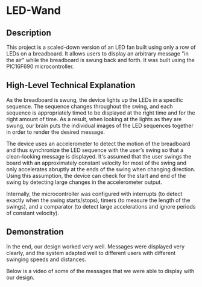 # LED-Wand
## Description
This project is a scaled-down version of an LED fan built using only a row of LEDs on a breadboard. It allows users to display an arbitrary message "in the air" while the  breadboard is swung back and forth. It was built using the PIC16F690 microcontroller.

## High-Level Technical Explanation
As the breadboard is swung, the device lights up the LEDs in a specific sequence. The sequence changes throughout the swing, and each sequence is appropriately timed to be displayed at the right time and for the right amount of time. As a result, when looking at the lights as they are swung, our brain puts the individual images of the LED sequences together in order to render the desired message.

The device uses an accelerometer to detect the motion of the breadboard and thus synchronize the LED sequence with the user’s swing so that a clean-looking message is displayed. It's assumed that the user swings the board with an approximately constant velocity for most of the swing and only accelerates abruptly at the ends of the swing when changing direction. Using this assumption, the device can check for the start and end of the swing by detecting large changes in the accelerometer output.

Internally, the microcontroller was configured with interrupts (to detect exactly when the swing starts/stops), timers (to measure the length of the swings), and a comparator (to detect large accelerations and ignore periods of constant velocity).

## Demonstration
In the end, our design worked very well. Messages were displayed very clearly, and the system adapted well to different users with different swinging speeds and distances.

Below is a video of some of the messages that we were able to display with our design.
